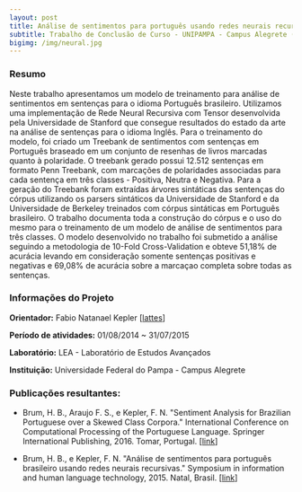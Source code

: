 ```yaml
---
layout: post
title: Análise de sentimentos para português usando redes neurais recursivas
subtitle: Trabalho de Conclusão de Curso - UNIPAMPA - Campus Alegrete (2015)
bigimg: /img/neural.jpg
---
```


### Resumo

Neste trabalho apresentamos um modelo de treinamento para análise de sentimentos em sentenças para o idioma Português brasileiro. Utilizamos uma implementação de Rede Neural Recursiva com Tensor desenvolvida pela Universidade de Stanford que consegue resultados do estado da arte na análise de sentenças para o idioma Inglês. Para o treinamento do modelo, foi criado um Treebank de sentimentos com sentenças em Português braseado em um conjunto de resenhas de livros marcadas quanto à polaridade. O treebank gerado possui 12.512 sentenças em formato Penn Treebank, com marcações de polaridades associadas para cada sentença em três classes - Positiva, Neutra e Negativa. Para a geração do Treebank foram extraídas árvores sintáticas das sentenças do córpus utilizando os parsers sintáticos da Universidade de Stanford e da Universidade de Berkeley treinados com córpus sintáticas em Português brasileiro. O trabalho documenta toda a construção do córpus e o uso do mesmo para o treinamento de um modelo de análise de sentimentos para três classes. O modelo desenvolvido no trabalho foi submetido a análise seguindo a metodologia de 10-Fold Cross-Validation e obteve 51,18% de acurácia levando em consideração somente sentenças positivas e negativas e 69,08% de acurácia sobre a marcaçao completa sobre todas as sentenças.

### Informações do Projeto

**Orientador:** Fabio Natanael Kepler \[[lattes](http://lattes.cnpq.br/2278269345182335)]

**Período de atividades:** 01/08/2014 ~ 31/07/2015

**Laboratório:** LEA - Laboratório de Estudos Avançados

**Instituição:** Universidade Federal do Pampa - Campus Alegrete

### Publicações resultantes:

 - Brum, H. B., Araujo F. S., e Kepler, F. N. "Sentiment Analysis for Brazilian Portuguese over a Skewed Class Corpora." International Conference on Computational Processing of the Portuguese Language. Springer International Publishing, 2016. Tomar, Portugal. \[[link](http://www.lbd.dcc.ufmg.br/colecoes/tilic/2015/002.pdf)]

 - Brum, H. B., e Kepler, F. N. "Análise de sentimentos para português brasileiro usando redes neurais recursivas." Symposium in information and human language technology, 2015. Natal, Brasil. \[[link](http://link.springer.com/chapter/10.1007/978-3-319-41552-9_14)]

